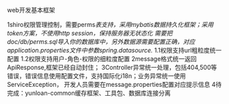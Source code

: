 web开发基本框架

1shiro权限管理控制，需要perms*表支持，采用mybatis数据持久化框架；采用token方案，不使用http session，保持服务器无状态化
需要把doc/db/perms.sql导入你的数据库中，另外数据源需要配置正确，对应application.properties文件中参数spring.datasource.*
1.1权限支持url粗粒度统一配置
1.2权限支持用户-角色-权限的细粒度配置
2message格式统一返回ApiResponse,框架已经自动封住；
3Controller异常统一处理，包括404,500等错误，错误信息使用配置文件，支持国际化i18n；业务异常统一使用ServiceException，
开发人员需要在message.properties配置对应提示信息
4待完成：yunloan-common缓存框架、工具包、数据库连接分离
